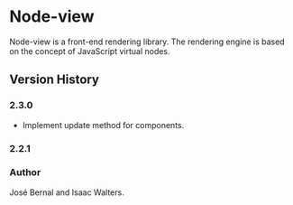 # Node-view
Node-view is a front-end rendering library. The rendering engine is based on the concept of JavaScript virtual nodes.

## Version History

### 2.3.0
* Implement update method for components.

### 2.2.1


### Author
José Bernal and Isaac Walters.
